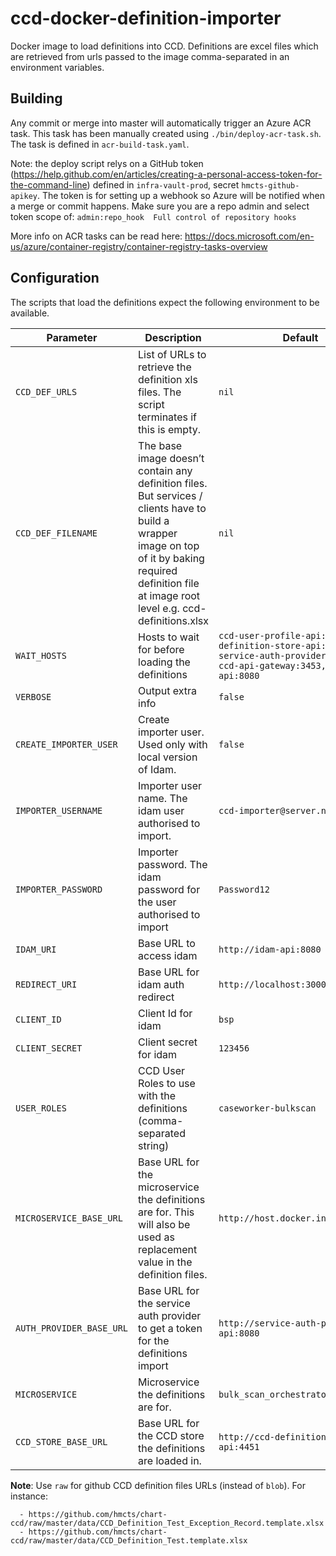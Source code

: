 # ccd-docker-definition-importer

Docker image to load definitions into CCD. Definitions are excel files which are retrieved from urls passed to the image comma-separated in an environment variables.

## Building

Any commit or merge into master will automatically trigger an Azure ACR task. This task has been manually
created using `./bin/deploy-acr-task.sh`. The task is defined in `acr-build-task.yaml`. 

Note: the deploy script relys on a GitHub token (https://help.github.com/en/articles/creating-a-personal-access-token-for-the-command-line) defined in `infra-vault-prod`, secret `hmcts-github-apikey`. The token is for setting up a webhook so Azure will be notified when a merge or commit happens. Make sure you are a repo admin and select token scope of: `admin:repo_hook  Full control of repository hooks`

More info on ACR tasks can be read here: https://docs.microsoft.com/en-us/azure/container-registry/container-registry-tasks-overview

## Configuration

The scripts that load the definitions expect the following environment to be available.

| Parameter                | Description                                                                                                                 | Default                                                                                                                         |
|--------------------------|-----------------------------------------------------------------------------------------------------------------------------|---------------------------------------------------------------------------------------------------------------------------------|
| `CCD_DEF_URLS`           | List of URLs to retrieve the definition xls files. The script terminates if this is empty.                                  | `nil`       
| `CCD_DEF_FILENAME`       | The base image doesn’t contain any definition files. But services / clients have to build a wrapper image on top of it by baking required definition file at image root level e.g. ccd-definitions.xlsx  | `nil`                                                                                                                             |
| `WAIT_HOSTS`             | Hosts to wait for before loading the definitions                                                                            | `ccd-user-profile-api:4453, ccd-definition-store-api:4451, service-auth-provider-api:8080, ccd-api-gateway:3453, idam-api:8080` |
| `VERBOSE`                | Output extra info                                                                                                           | `false`                                                                                                                         |
| `CREATE_IMPORTER_USER`   | Create importer user. Used only with local version of Idam.                                                                 | `false`                                                                                                                         |
| `IMPORTER_USERNAME`      | Importer user name. The idam user authorised to import.                                                                     | `ccd-importer@server.net`                                                                                                       |
| `IMPORTER_PASSWORD`      | Importer password. The idam password for the user authorised to import                                                      | `Password12`                                                                                                                    |
| `IDAM_URI`               | Base URL to access idam                                                                                                     | `http://idam-api:8080`                                                                                                          |
| `REDIRECT_URI`           | Base URL for idam auth redirect                                                                                             | `http://localhost:3000/receiver`                                                                                                |
| `CLIENT_ID`              | Client Id for idam                                                                                                          | `bsp`                                                                                                                           |
| `CLIENT_SECRET`          | Client secret for idam                                                                                                      | `123456`                                                                                                                        |
| `USER_ROLES`             | CCD User Roles to use with the definitions (comma-separated string)                                                         | `caseworker-bulkscan`                                                                                                           |
| `MICROSERVICE_BASE_URL`  | Base URL for the microservice the definitions are for. This will also be used as replacement value in the definition files. | `http://host.docker.internal:8582`                                                                                              |
| `AUTH_PROVIDER_BASE_URL` | Base URL for the service auth provider to get a token for the definitions import                                            | `http://service-auth-provider-api:8080`                                                                                         |
| `MICROSERVICE`           | Microservice the definitions are for.                                                                                       | `bulk_scan_orchestrator`                                                                                                        |
| `CCD_STORE_BASE_URL`     | Base URL for the CCD store the definitions are loaded in.                                                                   | `http://ccd-definition-store-api:4451`                                                                                          |

**Note**: Use `raw` for github CCD definition files URLs (instead of `blob`). For instance:
```
  - https://github.com/hmcts/chart-ccd/raw/master/data/CCD_Definition_Test_Exception_Record.template.xlsx
  - https://github.com/hmcts/chart-ccd/raw/master/data/CCD_Definition_Test.template.xlsx
```

